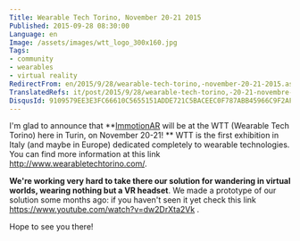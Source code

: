```yaml
---
Title: Wearable Tech Torino, November 20-21 2015
Published: 2015-09-28 08:30:00
Language: en
Image: /assets/images/wtt_logo_300x160.jpg
Tags:
- community
- wearables
- virtual reality
RedirectFrom: en/2015/9/28/wearable-tech-torino,-november-20-21-2015.aspx
TranslatedRefs: it/post/2015/9/28/wearable-tech-torino,-20-21-novembre-2015.md
DisqusId: 9109579EE3E3FC66610C5655151ADDE721C5BACEEC0F787ABB45966C9F2AF164
---
```

I'm glad to announce that **<a href="http://www.immotionar.com" target="_blank">ImmotionAR</a> will be at the WTT (Wearable Tech Torino) here in Turin, on November 20-21! ** WTT is the first exhibition in Italy (and maybe in Europe) dedicated completely to wearable technologies. You can find more information at this link <a href="http://www.wearabletechtorino.com/en/" target="_blank">http://www.wearabletechtorino.com/</a>.

**We're working very hard to take there our solution for wandering in virtual worlds, wearing nothing but a VR headset**<span>. We made a prototype of our solution some months ago: if you haven't seen it yet check this link </span> <a href="https://www.youtube.com/watch?v=dw2DrXta2Vk" target="_blank">https://www.youtube.com/watch?v=dw2DrXta2Vk</a> <span>.</span>

<span>Hope to see you there!</span>